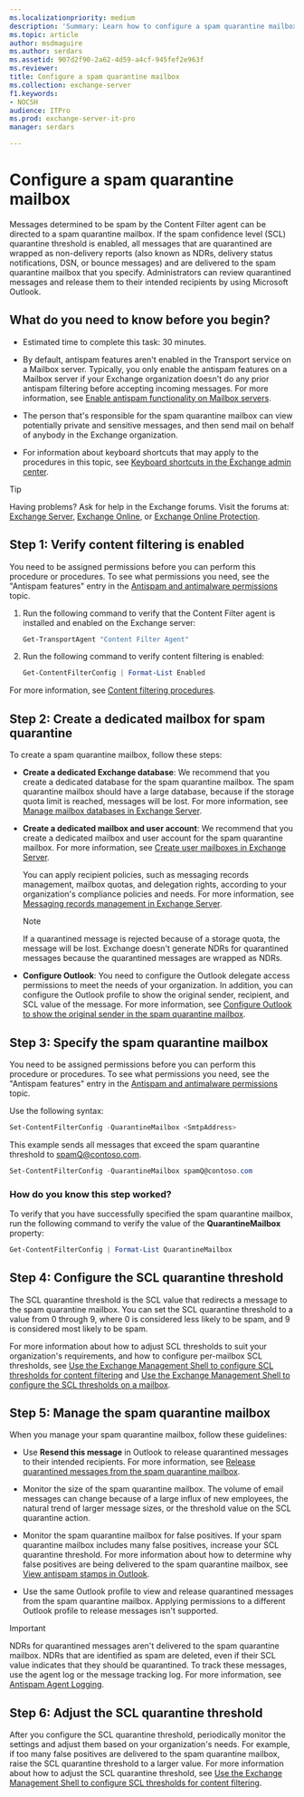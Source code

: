 ```yaml
---
ms.localizationpriority: medium
description: 'Summary: Learn how to configure a spam quarantine mailbox in Exchange Server 2016 and Exchange Server 2019 to store incoming email messages for later review by an administrator.'
ms.topic: article
author: msdmaguire
ms.author: serdars
ms.assetid: 907d2f90-2a62-4d59-a4cf-945fef2e963f
ms.reviewer:
title: Configure a spam quarantine mailbox
ms.collection: exchange-server
f1.keywords:
- NOCSH
audience: ITPro
ms.prod: exchange-server-it-pro
manager: serdars

---
```


# Configure a spam quarantine mailbox

Messages determined to be spam by the Content Filter agent can be directed to a spam quarantine mailbox. If the spam confidence level (SCL) quarantine threshold is enabled, all messages that are quarantined are wrapped as non-delivery reports (also known as NDRs, delivery status notifications, DSN, or bounce messages) and are delivered to the spam quarantine mailbox that you specify. Administrators can review quarantined messages and release them to their intended recipients by using Microsoft Outlook.

## What do you need to know before you begin?

- Estimated time to complete this task: 30 minutes.

- By default, antispam features aren't enabled in the Transport service on a Mailbox server. Typically, you only enable the antispam features on a Mailbox server if your Exchange organization doesn't do any prior antispam filtering before accepting incoming messages. For more information, see [Enable antispam functionality on Mailbox servers](antispam-on-mailbox-servers.md).

- The person that's responsible for the spam quarantine mailbox can view potentially private and sensitive messages, and then send mail on behalf of anybody in the Exchange organization.

- For information about keyboard shortcuts that may apply to the procedures in this topic, see [Keyboard shortcuts in the Exchange admin center](../../about-documentation/exchange-admin-center-keyboard-shortcuts.md).

> [!TIP]
> Having problems? Ask for help in the Exchange forums. Visit the forums at: [Exchange Server](https://social.technet.microsoft.com/forums/office/home?category=exchangeserver), [Exchange Online](https://social.technet.microsoft.com/forums/msonline/home?forum=onlineservicesexchange), or [Exchange Online Protection](https://social.technet.microsoft.com/forums/forefront/home?forum=FOPE).

## Step 1: Verify content filtering is enabled

You need to be assigned permissions before you can perform this procedure or procedures. To see what permissions you need, see the "Antispam features" entry in the [Antispam and antimalware permissions](../../permissions/feature-permissions/antispam-and-antimalware-permissions.md) topic.

1. Run the following command to verify that the Content Filter agent is installed and enabled on the Exchange server:

   ```PowerShell
   Get-TransportAgent "Content Filter Agent"
   ```

2. Run the following command to verify content filtering is enabled:

   ```PowerShell
   Get-ContentFilterConfig | Format-List Enabled
   ```

For more information, see [Content filtering procedures](content-filtering-procedures.md).

## Step 2: Create a dedicated mailbox for spam quarantine

To create a spam quarantine mailbox, follow these steps:

- **Create a dedicated Exchange database**: We recommend that you create a dedicated database for the spam quarantine mailbox. The spam quarantine mailbox should have a large database, because if the storage quota limit is reached, messages will be lost. For more information, see [Manage mailbox databases in Exchange Server](../../architecture/mailbox-servers/manage-databases.md).

- **Create a dedicated mailbox and user account**: We recommend that you create a dedicated mailbox and user account for the spam quarantine mailbox. For more information, see [Create user mailboxes in Exchange Server](../../recipients/create-user-mailboxes.md).

  You can apply recipient policies, such as messaging records management, mailbox quotas, and delegation rights, according to your organization's compliance policies and needs. For more information, see [Messaging records management in Exchange Server](../../policy-and-compliance/mrm/mrm.md).

  > [!NOTE]
  > If a quarantined message is rejected because of a storage quota, the message will be lost. Exchange doesn't generate NDRs for quarantined messages because the quarantined messages are wrapped as NDRs.

- **Configure Outlook**: You need to configure the Outlook delegate access permissions to meet the needs of your organization. In addition, you can configure the Outlook profile to show the original sender, recipient, and SCL value of the message. For more information, see [Configure Outlook to show the original sender in the spam quarantine mailbox](show-quarantined-message-original-senders.md).

## Step 3: Specify the spam quarantine mailbox

You need to be assigned permissions before you can perform this procedure or procedures. To see what permissions you need, see the "Antispam features" entry in the [Antispam and antimalware permissions](../../permissions/feature-permissions/antispam-and-antimalware-permissions.md) topic.

Use the following syntax:

```PowerShell
Set-ContentFilterConfig -QuarantineMailbox <SmtpAddress>
```

This example sends all messages that exceed the spam quarantine threshold to spamQ@contoso.com.

```PowerShell
Set-ContentFilterConfig -QuarantineMailbox spamQ@contoso.com
```

### How do you know this step worked?

To verify that you have successfully specified the spam quarantine mailbox, run the following command to verify the value of the **QuarantineMailbox** property:

```PowerShell
Get-ContentFilterConfig | Format-List QuarantineMailbox
```

## Step 4: Configure the SCL quarantine threshold

The SCL quarantine threshold is the SCL value that redirects a message to the spam quarantine mailbox. You can set the SCL quarantine threshold to a value from 0 through 9, where 0 is considered less likely to be spam, and 9 is considered most likely to be spam.

For more information about how to adjust SCL thresholds to suit your organization's requirements, and how to configure per-mailbox SCL thresholds, see [Use the Exchange Management Shell to configure SCL thresholds for content filtering](content-filtering-procedures.md#use-the-exchange-management-shell-to-configure-scl-thresholds-for-content-filtering) and [Use the Exchange Management Shell to configure the SCL thresholds on a mailbox](configure-antispam-settings.md#use-the-exchange-management-shell-to-configure-the-scl-thresholds-on-a-mailbox).

## Step 5: Manage the spam quarantine mailbox

When you manage your spam quarantine mailbox, follow these guidelines:

- Use **Resend this message** in Outlook to release quarantined messages to their intended recipients. For more information, see [Release quarantined messages from the spam quarantine mailbox](release-quarantined-messages.md).

- Monitor the size of the spam quarantine mailbox. The volume of email messages can change because of a large influx of new employees, the natural trend of larger message sizes, or the threshold value on the SCL quarantine action.

- Monitor the spam quarantine mailbox for false positives. If your spam quarantine mailbox includes many false positives, increase your SCL quarantine threshold. For more information about how to determine why false positives are being delivered to the spam quarantine mailbox, see [View antispam stamps in Outlook](view-antispam-stamps-in-outlook.md).

- Use the same Outlook profile to view and release quarantined messages from the spam quarantine mailbox. Applying permissions to a different Outlook profile to release messages isn't supported.

> [!IMPORTANT]
> NDRs for quarantined messages aren't delivered to the spam quarantine mailbox. NDRs that are identified as spam are deleted, even if their SCL value indicates that they should be quarantined. To track these messages, use the agent log or the message tracking log. For more information, see [Antispam Agent Logging](../../../ExchangeServer2013/anti-spam-agent-logging-exchange-2013-help.md).

## Step 6: Adjust the SCL quarantine threshold

After you configure the SCL quarantine threshold, periodically monitor the settings and adjust them based on your organization's needs. For example, if too many false positives are delivered to the spam quarantine mailbox, raise the SCL quarantine threshold to a larger value. For more information about how to adjust the SCL quarantine threshold, see [Use the Exchange Management Shell to configure SCL thresholds for content filtering](content-filtering-procedures.md#use-the-exchange-management-shell-to-configure-scl-thresholds-for-content-filtering).